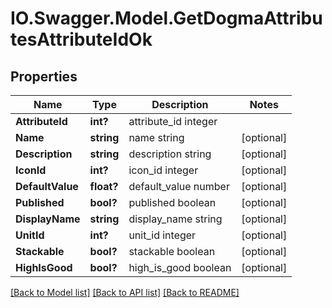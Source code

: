 # IO.Swagger.Model.GetDogmaAttributesAttributeIdOk
## Properties

Name | Type | Description | Notes
------------ | ------------- | ------------- | -------------
**AttributeId** | **int?** | attribute_id integer | 
**Name** | **string** | name string | [optional] 
**Description** | **string** | description string | [optional] 
**IconId** | **int?** | icon_id integer | [optional] 
**DefaultValue** | **float?** | default_value number | [optional] 
**Published** | **bool?** | published boolean | [optional] 
**DisplayName** | **string** | display_name string | [optional] 
**UnitId** | **int?** | unit_id integer | [optional] 
**Stackable** | **bool?** | stackable boolean | [optional] 
**HighIsGood** | **bool?** | high_is_good boolean | [optional] 

[[Back to Model list]](../README.md#documentation-for-models) [[Back to API list]](../README.md#documentation-for-api-endpoints) [[Back to README]](../README.md)

